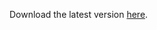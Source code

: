 Download the latest version [here](https://nightly.link/RikudouSage/GogDownloader/workflows/build-latest.yaml/main/gog-downloader.zip).
